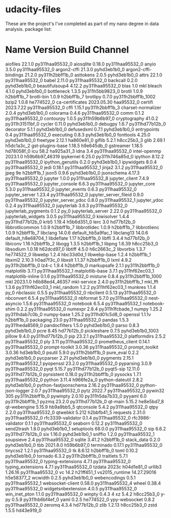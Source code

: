 # udacity-files

These are the project's I've completed as part of my nano degree in data analysis. 
package list:

# Name                    Version                   Build  Channel
aiofiles                  22.1.0          py311haa95532_0
aiosqlite                 0.18.0          py311haa95532_0
anyio                     3.5.0           py311haa95532_0
argon2-cffi               21.3.0             pyhd3eb1b0_0
argon2-cffi-bindings      21.2.0          py311h2bbff1b_0
asttokens                 2.0.5              pyhd3eb1b0_0
attrs                     22.1.0          py311haa95532_0
babel                     2.11.0          py311haa95532_0
backcall                  0.2.0              pyhd3eb1b0_0
beautifulsoup4            4.12.2          py311haa95532_0
blas                      1.0                         mkl
bleach                    4.1.0              pyhd3eb1b0_0
bottleneck                1.3.5           py311h5bb9823_0
brotli                    1.0.9                h2bbff1b_7
brotli-bin                1.0.9                h2bbff1b_7
brotlipy                  0.7.0           py311h2bbff1b_1002
bzip2                     1.0.8                he774522_0
ca-certificates           2023.05.30           haa95532_0
certifi                   2023.7.22       py311haa95532_0
cffi                      1.15.1          py311h2bbff1b_3
charset-normalizer        2.0.4              pyhd3eb1b0_0
colorama                  0.4.6           py311haa95532_0
comm                      0.1.2           py311haa95532_0
contourpy                 1.0.5           py311h59b6b97_0
cryptography              41.0.2          py311h31511bf_0
cycler                    0.11.0             pyhd3eb1b0_0
debugpy                   1.6.7           py311hd77b12b_0
decorator                 5.1.1              pyhd3eb1b0_0
defusedxml                0.7.1              pyhd3eb1b0_0
entrypoints               0.4             py311haa95532_0
executing                 0.8.3              pyhd3eb1b0_0
fonttools                 4.25.0             pyhd3eb1b0_0
freetype                  2.12.1               ha860e81_0
giflib                    5.2.1                h8cc25b3_3
glib                      2.69.1               h5dc1a3c_2
gst-plugins-base          1.18.5               h9e645db_0
gstreamer                 1.18.5               hd78058f_0
icu                       58.2                 ha925a31_3
idna                      3.4             py311haa95532_0
intel-openmp              2023.1.0         h59b6b97_46319
ipykernel                 6.25.0          py311h746a85d_0
ipython                   8.12.2          py311haa95532_0
ipython_genutils          0.2.0              pyhd3eb1b0_1
ipywidgets                8.0.4           py311haa95532_0
jedi                      0.18.1          py311haa95532_1
jinja2                    3.1.2           py311haa95532_0
jpeg                      9e                   h2bbff1b_1
json5                     0.9.6              pyhd3eb1b0_0
jsonschema                4.17.3          py311haa95532_0
jupyter                   1.0.0           py311haa95532_8
jupyter_client            7.4.9           py311haa95532_0
jupyter_console           6.6.3           py311haa95532_0
jupyter_core              5.3.0           py311haa95532_0
jupyter_events            0.6.3           py311haa95532_0
jupyter_server            1.23.4          py311haa95532_0
jupyter_server_fileid     0.9.0           py311haa95532_0
jupyter_server_ydoc       0.8.0           py311haa95532_1
jupyter_ydoc              0.2.4           py311haa95532_0
jupyterlab                3.6.3           py311haa95532_0
jupyterlab_pygments       0.1.2                      py_0
jupyterlab_server         2.22.0          py311haa95532_0
jupyterlab_widgets        3.0.5           py311haa95532_0
kiwisolver                1.4.4           py311hd77b12b_0
krb5                      1.19.4               h5b6d351_0
lerc                      3.0                  hd77b12b_0
libbrotlicommon           1.0.9                h2bbff1b_7
libbrotlidec              1.0.9                h2bbff1b_7
libbrotlienc              1.0.9                h2bbff1b_7
libclang                  14.0.6          default_hb5a9fac_1
libclang13                14.0.6          default_h8e68704_1
libdeflate                1.17                 h2bbff1b_0
libffi                    3.4.4                hd77b12b_0
libiconv                  1.16                 h2bbff1b_2
libogg                    1.3.5                h2bbff1b_1
libpng                    1.6.39               h8cc25b3_0
libsodium                 1.0.18               h62dcd97_0
libtiff                   4.5.0                h6c2663c_2
libvorbis                 1.3.7                he774522_0
libwebp                   1.2.4                hbc33d0d_1
libwebp-base              1.2.4                h2bbff1b_1
libxml2                   2.10.3               h0ad7f3c_0
libxslt                   1.1.37               h2bbff1b_0
lxml                      4.9.2           py311h2bbff1b_0
lz4-c                     1.9.4                h2bbff1b_0
markupsafe                2.1.1           py311h2bbff1b_0
matplotlib                3.7.1           py311haa95532_1
matplotlib-base           3.7.1           py311hf62ec03_1
matplotlib-inline         0.1.6           py311haa95532_0
mistune                   0.8.4           py311h2bbff1b_1000
mkl                       2023.1.0         h6b88ed4_46357
mkl-service               2.4.0           py311h2bbff1b_1
mkl_fft                   1.3.6           py311hf62ec03_1
mkl_random                1.2.2           py311hf62ec03_1
munkres                   1.1.4                      py_0
nbclassic                 0.5.5           py311haa95532_0
nbclient                  0.5.13          py311haa95532_0
nbconvert                 6.5.4           py311haa95532_0
nbformat                  5.7.0           py311haa95532_0
nest-asyncio              1.5.6           py311haa95532_0
notebook                  6.5.4           py311haa95532_1
notebook-shim             0.2.2           py311haa95532_0
numexpr                   2.8.4           py311h1fcbade_1
numpy                     1.25.2          py311hdab7c0b_0
numpy-base                1.25.2          py311hd01c5d8_0
openssl                   1.1.1v               h2bbff1b_0
packaging                 23.0            py311haa95532_0
pandas                    1.5.3           py311heda8569_0
pandocfilters             1.5.0              pyhd3eb1b0_0
parso                     0.8.3              pyhd3eb1b0_0
pcre                      8.45                 hd77b12b_0
pickleshare               0.7.5           pyhd3eb1b0_1003
pillow                    9.4.0           py311hd77b12b_0
pip                       23.2.1          py311haa95532_0
platformdirs              2.5.2           py311haa95532_0
ply                       3.11            py311haa95532_0
prometheus_client         0.14.1          py311haa95532_0
prompt-toolkit            3.0.36          py311haa95532_0
prompt_toolkit            3.0.36               hd3eb1b0_0
psutil                    5.9.0           py311h2bbff1b_0
pure_eval                 0.2.2              pyhd3eb1b0_0
pycparser                 2.21               pyhd3eb1b0_0
pygments                  2.15.1          py311haa95532_1
pyopenssl                 23.2.0          py311haa95532_0
pyparsing                 3.0.9           py311haa95532_0
pyqt                      5.15.7          py311hd77b12b_0
pyqt5-sip                 12.11.0         py311hd77b12b_0
pyrsistent                0.18.0          py311h2bbff1b_0
pysocks                   1.7.1           py311haa95532_0
python                    3.11.4               h966fe2a_0
python-dateutil           2.8.2              pyhd3eb1b0_0
python-fastjsonschema     2.16.2          py311haa95532_0
python-json-logger        2.0.7           py311haa95532_0
pytz                      2022.7          py311haa95532_0
pywin32                   305             py311h2bbff1b_0
pywinpty                  2.0.10          py311h5da7b33_0
pyyaml                    6.0             py311h2bbff1b_1
pyzmq                     23.2.0          py311hd77b12b_0
qt-main                   5.15.2               he8e5bd7_8
qt-webengine              5.15.9               hb9a9bb5_5
qtconsole                 5.4.2           py311haa95532_0
qtpy                      2.2.0           py311haa95532_0
qtwebkit                  5.212                h2bbfb41_5
requests                  2.31.0          py311haa95532_0
rfc3339-validator         0.1.4           py311haa95532_0
rfc3986-validator         0.1.1           py311haa95532_0
seaborn                   0.12.2          py311haa95532_0
send2trash                1.8.0              pyhd3eb1b0_1
setuptools                68.0.0          py311haa95532_0
sip                       6.6.2           py311hd77b12b_0
six                       1.16.0             pyhd3eb1b0_1
sniffio                   1.2.0           py311haa95532_1
soupsieve                 2.4             py311haa95532_0
sqlite                    3.41.2               h2bbff1b_0
stack_data                0.2.0              pyhd3eb1b0_0
tbb                       2021.8.0             h59b6b97_0
terminado                 0.17.1          py311haa95532_0
tinycss2                  1.2.1           py311haa95532_0
tk                        8.6.12               h2bbff1b_0
toml                      0.10.2             pyhd3eb1b0_0
tornado                   6.3.2           py311h2bbff1b_0
traitlets                 5.7.1           py311haa95532_0
typing-extensions         4.7.1           py311haa95532_0
typing_extensions         4.7.1           py311haa95532_0
tzdata                    2023c                h04d1e81_0
urllib3                   1.26.16         py311haa95532_0
vc                        14.2                 h21ff451_1
vs2015_runtime            14.27.29016          h5e58377_2
wcwidth                   0.2.5              pyhd3eb1b0_0
webencodings              0.5.1           py311haa95532_1
websocket-client          0.58.0          py311haa95532_4
wheel                     0.38.4          py311haa95532_0
widgetsnbextension        4.0.5           py311haa95532_0
win_inet_pton             1.1.0           py311haa95532_0
winpty                    0.4.3                         4
xz                        5.4.2                h8cc25b3_0
y-py                      0.5.9           py311hb6bf4ef_0
yaml                      0.2.5                he774522_0
ypy-websocket             0.8.2           py311haa95532_0
zeromq                    4.3.4                hd77b12b_0
zlib                      1.2.13               h8cc25b3_0
zstd                      1.5.5                hd43e919_0
